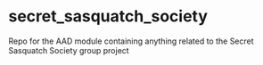# secret_sasquatch_society
Repo for the AAD module containing anything related to the Secret Sasquatch Society group project
